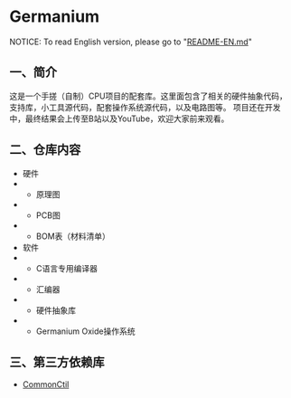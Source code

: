 # Germanium
NOTICE: To read English version, please go to "[README-EN.md](https://github.com/dexnab/Germanium/README-EN.md)"
## 一、简介
这是一个手搓（自制）CPU项目的配套库。这里面包含了相关的硬件抽象代码，支持库，小工具源代码，配套操作系统源代码，以及电路图等。
项目还在开发中，最终结果会上传至B站以及YouTube，欢迎大家前来观看。
## 二、仓库内容
* 硬件
* * 原理图
* * PCB图
* * BOM表（材料清单）
* 软件
* * C语言专用编译器
* * 汇编器
* * 硬件抽象库
* * Germanium Oxide操作系统
## 三、第三方依赖库
* [CommonCtil](https://github.com/GogeBlue/CommonCtil)
